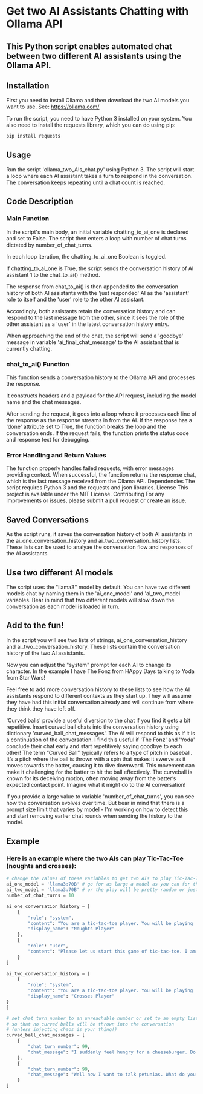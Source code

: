 # Get two AI Assistants Chatting with Ollama API 

## This Python script enables automated chat between two different AI assistants using the Ollama API. 

## Installation
First you need to install Ollama and then download the two AI models you want to use. See: https://ollama.com/

To run the script, you need to have Python 3 installed on your system. You also need to install the requests library, which you can do using pip:

```bash
pip install requests
```

## Usage
Run the script 'ollama_two_AIs_chat.py' using Python 3. The script will start a loop where each AI assistant takes a turn to respond in the conversation. The conversation keeps repeating until a chat count is reached.

## Code Description
### Main Function
In the script's main body, an initial variable chatting_to_ai_one is declared and set to False.
The script then enters a loop with number of chat turns dictated by number_of_chat_turns.

In each loop iteration, the chatting_to_ai_one Boolean is toggled.

If chatting_to_ai_one is True, the script sends the conversation history of AI assistant 1 to the chat_to_ai() method. 

The response from chat_to_ai() is then appended to the conversation history of both AI assistants
with the 'just responded' AI as the 'assistant' role to itself and the 'user' role to the other AI assistant.

Accordingly, both assistants retain the conversation history and can respond to the last message from the other, since it
sees the role of the other assistant as a 'user' in the latest conversation history entry.

When approaching the end of the chat, the script will send a 'goodbye' message in variable 'ai_final_chat_message' to the AI assistant that is currently chatting.

### chat_to_ai() Function
This function sends a conversation history to the Ollama API and processes the response.

It constructs headers and a payload for the API request, including the model name and the chat messages.

After sending the request, it goes into a loop where it processes each line of the response as the response streams in from the AI. If the response has a 'done' attribute set to True, the function breaks the loop and the conversation ends.
If the request fails, the function prints the status code and response text for debugging.

### Error Handling and Return Values
The function properly handles failed requests, with error messages providing context. When successful, the function returns the response chat, which is the last message received from the Ollama API.
Dependencies
The script requires Python 3 and the requests and json libraries.
License
This project is available under the MIT License.
Contributing
For any improvements or issues, please submit a pull request or create an issue.

## Saved Conversations
As the script runs, it saves the conversation history of both AI assistants in the ai_one_conversation_history and ai_two_conversation_history lists. These lists can be used to analyae the conversation 
flow and responses of the AI assistants.

## Use two different AI models
The script uses the "llama3" model by default. You can have two different models chat by naming them in the 'ai_one_model' and 'ai_two_model' variables.
Bear in mind that two different models will slow down the conversation as each model is loaded in turn.

## Add to the fun!
In the script you will see two lists of strings, ai_one_conversation_history and ai_two_conversation_history. 
These lists contain the conversation history of the two AI assistants. 

Now you can adjust the "system" prompt for each AI to change its character. In the example I have The Fonz from HAppy Days talking to Yoda from Star Wars! 

Feel free to add more conversation history to these lists to see how the AI assistants respond to different contexts as they start up.
They will assume they have had this initial conversation already and will continue from where they think they have left off.

'Curved balls'  provide a useful diversion to the chat if you find it gets a bit repetitive. Insert curved ball chats into the conversation history 
using dictionary 'curved_ball_chat_messages'. The AI will respond to this as if it is a continuation of the conversation.
I find this useful if 'The Fonz' and 'Yoda' conclude their chat early and start repetitively saying goodbye to each other!
The term “Curved Ball” typically refers to a type of pitch in baseball. It’s a pitch where the ball is thrown with a spin 
that makes it swerve as it moves towards the batter, causing it to dive downward. This movement can make it challenging 
for the batter to hit the ball effectively. The curveball is known for its deceiving motion, often moving away from the batter’s
expected contact point. Imagine what it might do to the AI conversation!


If you provide a large value to variable 'number_of_chat_turns', you can see how the conversation evolves over time. But bear in mind that there is a prompt size limit
that varies by model - I'm working on how to detect this and start removing earlier chat rounds when sending the history to the model.

## Example
### Here is an example where the two AIs can play Tic-Tac-Toe (noughts and crosses):
```python
# change the values of these variables to get two AIs to play Tic-Tac-Toe
ai_one_model = 'llama3:70B' # go for as large a model as you can for this game
ai_two_model = 'llama3:70B' # or the play will be pretty random or just rubbish! 
number_of_chat_turns = 10

ai_one_conversation_history = [
    {
        "role": "system",
        "content": "You are a tic-tac-toe player. You will be playing 'noughts' in this game.",
        "display_name": "Noughts Player"
    },
    {
        "role": "user",
        "content": "Please let us start this game of tic-tac-toe. I am ready to play.",
    }
]

ai_two_conversation_history = [
    {
        "role": "system",
        "content": "You are a tic-tac-toe player. You will be playing 'crosses' in this game.",
        "display_name": "Crosses Player"
}
]

# set chat_turn_number to an unreachable number or set to an empty list []
# so that no curved balls will be thrown into the conversation
# (unless injecting chaos is your thing!)
curved_ball_chat_messages = [
    {
        "chat_turn_number": 99,
        "chat_message": "I suddenly feel hungry for a cheeseburger. Do you like cheeseburgers?"
    },
    {
        "chat_turn_number": 99,
        "chat_message": "Well now I want to talk petunias. What do you think about that?"
    }
]
```
